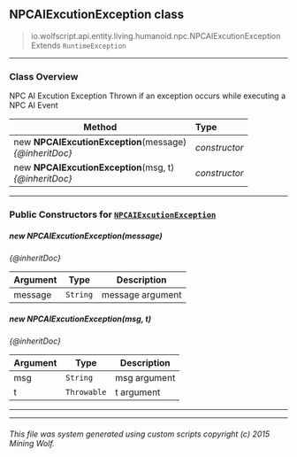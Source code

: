 ## NPCAIExcutionException __class__

>io.wolfscript.api.entity.living.humanoid.npc.NPCAIExcutionException
>Extends `RuntimeException`

---

### Class Overview

NPC AI Excution Exception Thrown if an exception occurs while executing a NPC AI Event

Method | Type   
--- | :--- 
new __NPCAIExcutionException__(message) <br> _{@inheritDoc}_ | _constructor_
new __NPCAIExcutionException__(msg, t) <br> _{@inheritDoc}_ | _constructor_



---

### Public Constructors for [`NPCAIExcutionException`](NPCAIExcutionException.md)

##### <a id='npcaiexcutionexception'></a>new __NPCAIExcutionException__(message) 

_{@inheritDoc}_

Argument | Type | Description  
--- | --- | --- 
message | `String` | message argument

##### <a id='npcaiexcutionexception'></a>new __NPCAIExcutionException__(msg, t) 

_{@inheritDoc}_

Argument | Type | Description  
--- | --- | --- 
msg | `String` | msg argument
t | `Throwable` | t argument

---
---


###### This file was system generated using custom scripts copyright (c) 2015 Mining Wolf.
	

